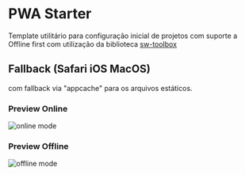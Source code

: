 # PWA Starter
Template utilitário para configuração inicial de projetos com suporte a Offline first com utilização da biblioteca [sw-toolbox](https://googlechrome.github.io/sw-toolbox/docs/master/tutorial-api)

## Fallback (Safari iOS MacOS)
 com fallback via "appcache" para os arquivos estáticos.

### Preview Online
![online mode](https://s24.postimg.org/jux8zo9yd/pwa_online.png)

### Preview Offline
![offline mode](https://s24.postimg.org/kyhdbmulh/pwa_offline.png)
